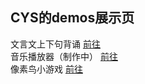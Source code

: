 ## CYS的demos展示页
文言文上下句背诵 [前往](./poemRecite)  
音乐播放器（制作中） [前往](./musicPlayer)  
像素鸟小游戏 [前往](./pixelBird-231201/)  